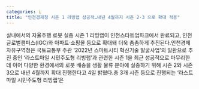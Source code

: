 ```yaml
---
categories: i
title: "인천경제청 시즌 1 리빙랩 성공적…내년 4월까지 시즌 2·3 으로 확대 적용"
---
```

실내에서의 자율주행 로봇 실증 시즌 1 리빙랩이 인천스타트업파크에서 완료되고, 인천글로벌캠퍼스(IGC)와 아파트·쇼핑몰 등으로 확대돼 더욱 촘촘하게 추진된다.인천경제자유구역청은 국토교통부 주관 ‘2022년 스마트시티 혁신기술 발굴사업’의 일환으로 추진 중인 ‘라스트마일 시민주도형 리빙랩’과 관련한 시즌 1을 최근 성공적으로 마무리한 데 이어 다양한 환경에서의 로봇 배송을 생활 물류 분야에 실증하기 위해 시즌 2와 시즌 3으로 내년 4월까지 확대 진행한다고 4일 밝혔다.총 3개 시즌 등으로 진행되는 ‘라스트마일 시민주도형 리빙랩’은